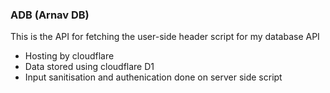 ### ADB (Arnav DB)
This is the API for fetching the user-side header script for my database API

- Hosting by cloudflare
- Data stored using cloudflare D1
- Input sanitisation and authenication done on server side script
